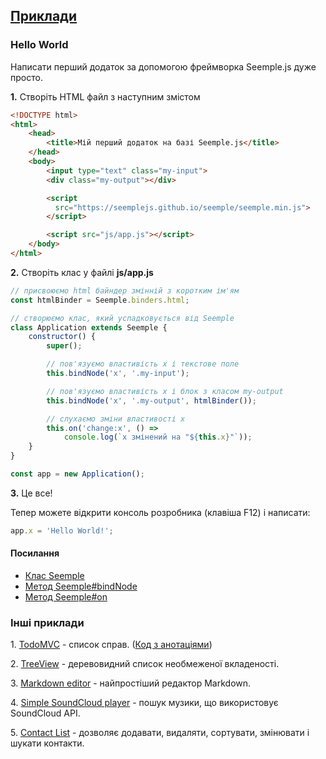 ## [Приклади](#!examples)

### Hello World
Написати перший додаток за допомогою фреймворка Seemple.js дуже просто.

**1\.** Створіть HTML файл з наступним змістом

```html
<!DOCTYPE html>
<html>
	<head>
		<title>Мій перший додаток на базі Seemple.js</title>
	</head>
	<body>
		<input type="text" class="my-input">
		<div class="my-output"></div>

		<script
		  src="https://seemplejs.github.io/seemple/seemple.min.js">
		</script>

		<script src="js/app.js"></script>
	</body>
</html>
```


**2\.** Створіть клас у файлі **js/app.js**

```js
// присвоюємо html байндер змінній з коротким ім'ям
const htmlBinder = Seemple.binders.html;

// створюємо клас, який успадковується від Seemple
class Application extends Seemple {
    constructor() {
        super();

        // пов'язуємо властивість x і текстове поле
        this.bindNode('x', '.my-input');

        // пов'язуємо властивість x і блок з класом my-output
        this.bindNode('x', '.my-output', htmlBinder());

        // слухаємо зміни властивості x
        this.on('change:x', () =>
            console.log(`x змінений на "${this.x}"`));
    }
}

const app = new Application();
```

**3\.** Це все!

Тепер можете відкрити консоль розробника (клавіша F12) і написати:
```js
app.x = 'Hello World!';
```

#### Посилання
* [Клас Seemple](#!Seemple)
* [Метод Seemple#bindNode](#!Seemple-bindNode)
* [Метод Seemple#on](#!Seemple-on)

### Інші приклади

<span class="list-item-number">1.</span>
<a href="https://github.com/seemplejs/seemple-todomvc/tree/master/"
class="example-link">TodoMVC</a> - список справ. ([Код з анотаціями](//seemplejs.github.io/seemple-todomvc/docs/app.html))

<span class="list-item-number">2.</span>
<a href="https://github.com/seemplejs/seemple-examples-and-tutorials/tree/master/treeview/"
class="example-link">TreeView</a> - деревовидний список необмеженої вкладеності.

<span class="list-item-number">3.</span>
<a href="https://github.com/seemplejs/seemple-examples-and-tutorials/tree/master/markdown-editor/"
class="example-link">Markdown editor</a> - найпростіший редактор Markdown.

<span class="list-item-number">4.</span>
<a href="https://github.com/seemplejs/seemple-examples-and-tutorials/tree/master/soundcloud-search/"
class="example-link">Simple SoundCloud player</a> - пошук музики, що використовує SoundCloud API.

<span class="list-item-number">5.</span>
<a href="https://github.com/seemplejs/seemple-examples-and-tutorials/tree/master/contact-list/"
class="example-link">Contact List</a> - дозволяє додавати, видаляти, сортувати, змінювати і шукати контакти.
